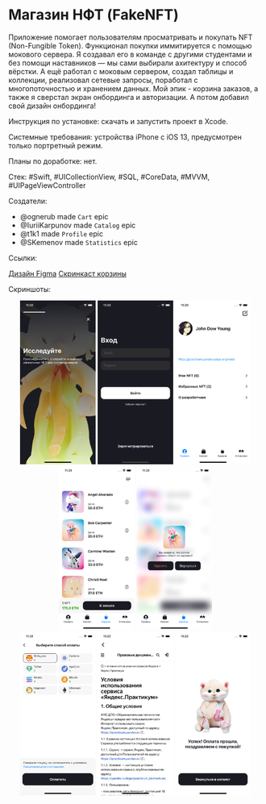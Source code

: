 # Магазин НФТ (FakeNFT)

Приложение помогает пользователям просматривать и покупать NFT (Non-Fungible Token). Функционал покупки иммитируется с помощью мокового сервера. Я создавал его в команде с другими студентами и без помощи наставников — мы сами выбирали ахитектуру и способ вёрстки. А ещё работал с моковым сервером, создал таблицы и коллекции, реализовал сетевые запросы, поработал с многопоточностью и хранением данных. Мой эпик - корзина заказов, а также я сверстал экран онбординга и авторизации. А потом добавил свой дизайн онбординга!

Инструкция по установке: скачать и запустить проект в Xcode.

Системные требования: устройства iPhone с iOS 13, предусмотрен только портретный режим.

Планы по доработке: нет.

Стек: #Swift, #UICollectionView, #SQL, #CoreData, #MVVM, #UIPageViewController

Создатели:
* @ognerub made `Cart` epic
* @IuriiKarpunov made `Catalog` epic
* @t1k1 made `Profile` epic
* @SKemenov made `Statistics` epic

Ссылки:

[Дизайн Figma](https://www.figma.com/file/k1LcgXHGTHIeiCv4XuPbND/FakeNFT-(YP)?node-id=96-5542&t=YdNbOI8EcqdYmDeg-0)
[Скринкаст корзины](https://disk.yandex.ru/i/pnN7cFlJsX-uxQ)

Скриншоты:

<div align="center">
    <img src="/Screenshots/Simulator Screen Shot - iPhone X - 2024-02-12 at 23.30.19.png?raw=true" width="150px"</img>
    <img src="/Screenshots/Simulator Screen Shot - iPhone X - 2024-02-12 at 23.30.32.png?raw=true" width="150px"</img>
    <img src="/Screenshots/Simulator Screen Shot - iPhone X - 2024-02-12 at 23.30.59.png?raw=true" width="150px"</img>
    <img src="/Screenshots/Simulator Screen Shot - iPhone X - 2024-02-12 at 23.31.23.png?raw=true" width="150px"</img>
    <img src="/Screenshots/Simulator Screen Shot - iPhone X - 2024-02-12 at 23.31.39.png?raw=true" width="150px"</img><br>
    <img src="/Screenshots/Simulator Screen Shot - iPhone X - 2024-02-12 at 23.31.57.png?raw=true" width="150px"</img>
    <img src="/Screenshots/Simulator Screen Shot - iPhone X - 2024-02-12 at 23.32.05.png?raw=true" width="150px"</img>
    <img src="/Screenshots/Simulator Screen Shot - iPhone X - 2024-02-12 at 23.32.10.png?raw=true" width="150px"</img>
</div>
